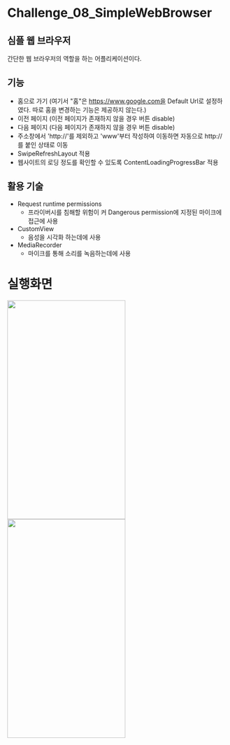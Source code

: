 # Challenge_08_SimpleWebBrowser
## 심플 웹 브라우저

간단한 웹 브라우저의 역할을 하는 어플리케이션이다.


## 기능

* 홈으로 가기 (여기서 "홈"은 https://www.google.com을 Default Url로 설정하였다. 따로 홈을 변경하는 기능은 제공하지 않는다.)
* 이전 페이지 (이전 페이지가 존재하지 않을 경우 버튼 disable)
* 다음 페이지 (다음 페이지가 존재하지 않을 경우 버튼 disable)
* 주소창에서 'http://'를 제외하고 'www'부터 작성하여 이동하면 자동으로 http://를 붙인 상태로 이동
* SwipeRefreshLayout 적용
* 웹사이트의 로딩 정도를 확인할 수 있도록 ContentLoadingProgressBar 적용


## 활용 기술

* Request runtime permissions
  * 프라이버시를 침해할 위험이 커 Dangerous permission에 지정된 마이크에 접근에 사용
* CustomView
  * 음성을 시각화 하는데에 사용
* MediaRecorder
  * 마이크를 통해 소리를 녹음하는데에 사용


# 실행화면

<img src="https://user-images.githubusercontent.com/74666576/152837471-1d4afdc7-c407-4051-bc59-18cc1d3c5326.jpg" width="270" height="500">
<img src="https://user-images.githubusercontent.com/74666576/152838123-e5103f60-249c-4b55-9b5f-61d9a916768e.gif" width="270" height="500">
